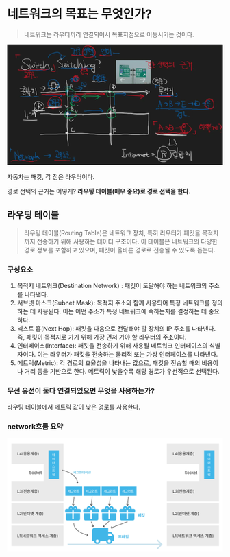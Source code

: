 # 네트워크의 목표는 무엇인가?

> 네트워크는 라우터끼리 연결되어서 목표지점으로 이동시키는 것이다.

![object](images/object1.webp)

자동차는 패킷, 각 점은 라우터이다.

경로 선택의 근거는 어떻게? **라우팅 테이블(매우 중요)로 경로 선택을 한다.**

## 라우팅 테이블

> 라우팅 테이블(Routing Table)은 네트워크 장치, 특히 라우터가 패킷을 목적지까지 전송하기 위해 사용하는 데이터 구조이다. 이 테이블은 네트워크의 다양한 경로 정보를 포함하고 있으며, 패킷이 올바른 경로로 전송될 수 있도록 돕는다.

### 구성요소 

1. 목적지 네트워크(Destination Network) : 패킷이 도달해야 하는 네트워크의 주소를 나타낸다.
2. 서브넷 마스크(Subnet Mask): 목적지 주소와 함께 사용되어 특정 네트워크를 정의하는 데 사용된다. 이는 어떤 주소가 특정 네트워크에 속하는지를 결정하는 데 중요하다.
3. 넥스트 홉(Next Hop): 패킷을 다음으로 전달해야 할 장치의 IP 주소를 나타낸다. 즉, 패킷이 목적지로 가기 위해 가장 먼저 가야 할 라우터의 주소이다.
4. 인터페이스(Interface): 패킷을 전송하기 위해 사용될 네트워크 인터페이스의 식별자이다. 이는 라우터가 패킷을 전송하는 물리적 또는 가상 인터페이스를 나타낸다.
5. 메트릭(Metric): 각 경로의 효율성을 나타내는 값으로, 패킷을 전송할 때의 비용이나 거리 등을 기반으로 한다. 메트릭이 낮을수록 해당 경로가 우선적으로 선택된다.

### 무선 유선이 둘다 연결되있으면 무엇을 사용하는가?

라우팅 테이블에서 메트릭 값이 낮은 경로를 사용한다.

### network흐름 요약

![networkrecap](images/networkrecap.png)